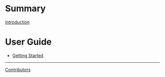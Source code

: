 # Summary

[Introduction](README.md)

# User Guide

- [Getting Started](guide/getting_started.md)

-----------

[Contributors](misc/contributors.md)
